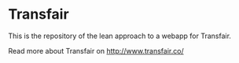 Transfair
=========

This is the repository of the lean approach to a webapp for Transfair.

Read more about Transfair on  http://www.transfair.co/